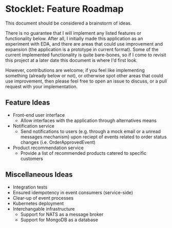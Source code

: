 # Stocklet: Feature Roadmap

This document should be considered a brainstorm of ideas.

There is no guarantee that I will implement any listed features or functionality below. After all, I initially made this application as an experiment with EDA, and there are areas that could use improvement and expansion (the application is a prototype in current format). Some of the current implemented functionality is quite bare-bones, so if I come to revisit this project at a later date this document is where I'd first look.

However, contributions are welcome; if you feel like implementing something (already below or not), or otherwise spot other areas that could use improvement, then please feel free to open an issue to discuss, or a pull request with your implementation.

## Feature Ideas

* Front-end user interface
  * Allow interfaces with the application through alternatives means
* Notification service
  * Send notifications to users (e.g. through a mock email or a unread messages mechanism) upon reciept of events related to order status changes (i.e. OrderApprovedEvent)
* Product recommendation service
  * Provide a list of recommended products catered to specific customers

## Miscellaneous Ideas

* Integration tests
* Ensured idempotency in event consumers (service-side)
* Clear-up of event processes
* Kubernetes deployment
* Interchangable infrastructure
  * Support for NATS as a message broker
  * Support for MongoDB as a database